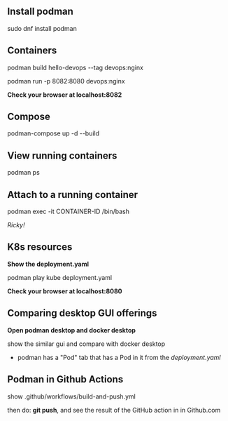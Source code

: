 ## Install podman
sudo dnf install podman

## Containers
podman build hello-devops --tag devops:nginx

podman run -p 8082:8080 devops:nginx

**Check your browser at localhost:8082**

## Compose
podman-compose up -d --build

## View running containers
podman ps

## Attach to a running container
podman exec -it CONTAINER-ID /bin/bash

*Ricky!*

## K8s resources
**Show the deployment.yaml**

podman play kube deployment.yaml

**Check your browser at localhost:8080**

## Comparing desktop GUI offerings

**Open podman desktop and docker desktop**

show the similar gui and compare with docker desktop

- podman has a "Pod" tab that has a Pod in it from the *deployment.yaml*

## Podman in Github Actions

show .github/workflows/build-and-push.yml

then do: **git push**, and see the result of the GitHub action in in Github.com
